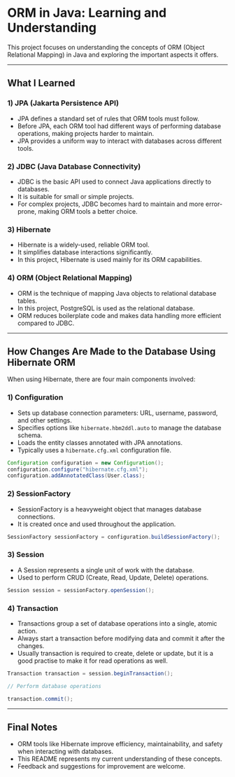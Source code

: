 # ORM in Java: Learning and Understanding

This project focuses on understanding the concepts of ORM (Object Relational Mapping) in Java and exploring the important aspects it offers.

---

## What I Learned

### 1) JPA (Jakarta Persistence API)
- JPA defines a standard set of rules that ORM tools must follow.
- Before JPA, each ORM tool had different ways of performing database operations, making projects harder to maintain.
- JPA provides a uniform way to interact with databases across different tools.

### 2) JDBC (Java Database Connectivity)
- JDBC is the basic API used to connect Java applications directly to databases.
- It is suitable for small or simple projects.
- For complex projects, JDBC becomes hard to maintain and more error-prone, making ORM tools a better choice.

### 3) Hibernate
- Hibernate is a widely-used, reliable ORM tool.
- It simplifies database interactions significantly.
- In this project, Hibernate is used mainly for its ORM capabilities.

### 4) ORM (Object Relational Mapping)
- ORM is the technique of mapping Java objects to relational database tables.
- In this project, PostgreSQL is used as the relational database.
- ORM reduces boilerplate code and makes data handling more efficient compared to JDBC.

---

## How Changes Are Made to the Database Using Hibernate ORM

When using Hibernate, there are four main components involved:

### 1) Configuration
- Sets up database connection parameters: URL, username, password, and other settings.
- Specifies options like `hibernate.hbm2ddl.auto` to manage the database schema.
- Loads the entity classes annotated with JPA annotations.
- Typically uses a `hibernate.cfg.xml` configuration file.

```java
Configuration configuration = new Configuration();
configuration.configure("hibernate.cfg.xml");
configuration.addAnnotatedClass(User.class);
```

### 2) SessionFactory
- SessionFactory is a heavyweight object that manages database connections.
- It is created once and used throughout the application.

```java
SessionFactory sessionFactory = configuration.buildSessionFactory();
```

### 3) Session
- A Session represents a single unit of work with the database.
- Used to perform CRUD (Create, Read, Update, Delete) operations.

```java
Session session = sessionFactory.openSession();
```

### 4) Transaction
- Transactions group a set of database operations into a single, atomic action.
- Always start a transaction before modifying data and commit it after the changes.
- Usually transaction is required to create, delete or update, but it is a good practise to make it for read operations as well.

```java
Transaction transaction = session.beginTransaction();

// Perform database operations

transaction.commit();
```

---

## Final Notes

- ORM tools like Hibernate improve efficiency, maintainability, and safety when interacting with databases.
- This README represents my current understanding of these concepts.
- Feedback and suggestions for improvement are welcome.
